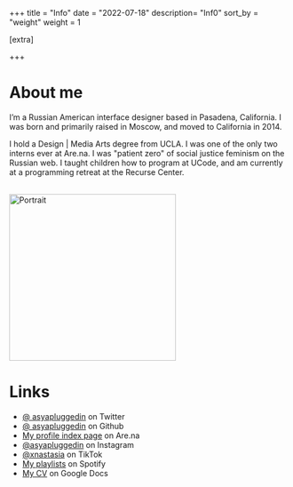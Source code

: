 +++
title = "Info"
date = "2022-07-18"
description= "Inf0"
sort_by = "weight"
weight = 1

[extra]

+++

# About me
I’m a Russian American interface designer based in Pasadena, California. I was born and primarily raised in Moscow, and moved to California in 2014.

I hold a Design | Media Arts degree from UCLA. I was one of the only two interns ever at Are.na. I was "patient zero" of social justice feminism on the Russian web. I taught children how to program at UCode, and am currently at a programming retreat at the Recurse Center.

<br>
<img src="ditherpfp.jpeg" alt="Portrait" width="300"/>


# Links
- [@ asyapluggedin](https://twitter.com/asyapluggedin) on Twitter
- [@ asyapluggedin](https://github.com/asyapluggedin) on Github
        <li><a href="https://www.are.na/anastasia-davydova-lewis/index">My profile index page</a> on Are.na</li>
        <li><a href="https://www.instagram.com/asyapluggedin/">@asyapluggedin</a> on Instagram</li>
        <li><a href="https://www.tiktok.com/@xnastasia/">@xnastasia</a> on TikTok</li>
        <li><a href="https://open.spotify.com/user/1117495726?si=TKcbbx10QnqTFTvgA1Teqg">My playlists</a> on Spotify</li>
        <li><a href="https://docs.google.com/document/d/1BvczAevODulwG7kgEpTFwbRjttJ3xvu83rBzBa7izsY/edit?usp=sharing">My CV</a> on Google Docs</li>
